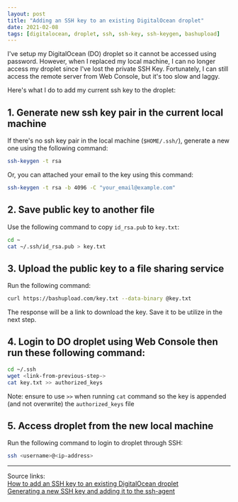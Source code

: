 ```yaml
---
layout: post
title: "Adding an SSH key to an existing DigitalOcean droplet"
date: 2021-02-08
tags: [digitalocean, droplet, ssh, ssh-key, ssh-keygen, bashupload]
---
```


I've setup my DigitalOcean (DO) droplet so it cannot be accessed using password. However, when I replaced my local machine, I can no longer access my droplet since I've lost the private SSH Key. Fortunately, I can still access the remote server from Web Console, but it's too slow and laggy.

Here's what I do to add my current ssh key to the droplet:

## 1. Generate new ssh key pair in the current local machine

If there's no ssh key pair in the local machine (`$HOME/.ssh/`), generate a new one using the following command:
```bash
ssh-keygen -t rsa
```

Or, you can attached your email to the key using this command:
```bash
ssh-keygen -t rsa -b 4096 -C "your_email@example.com"
```

## 2. Save public key to another file

Use the following command to copy `id_rsa.pub` to `key.txt`:
```bash
cd ~
cat ~/.ssh/id_rsa.pub > key.txt
```

## 3. Upload the public key to a file sharing service

Run the following command:
```bash
curl https://bashupload.com/key.txt --data-binary @key.txt
```

The response will be a link to download the key. Save it to be utilize in the next step.

## 4. Login to DO droplet using Web Console then run these following command:
```bash
cd ~/.ssh
wget <link-from-previous-step->
cat key.txt >> authorized_keys
```

Note: ensure to use `>>` when running `cat` command so the key is appended (and not overwrite) the `authorized_keys` file

## 5. Access droplet from the new local machine

Run the following command to login to droplet through SSH:
```bash
ssh <username>@<ip-address>
```

---

Source links:<br />
[How to add an SSH key to an existing DigitalOcean droplet](https://dev.to/saunved/how-to-add-an-ssh-key-to-an-existing-digitalocean-droplet-2mob)<br />
[Generating a new SSH key and adding it to the ssh-agent](https://docs.github.com/en/github/authenticating-to-github/generating-a-new-ssh-key-and-adding-it-to-the-ssh-agent)
